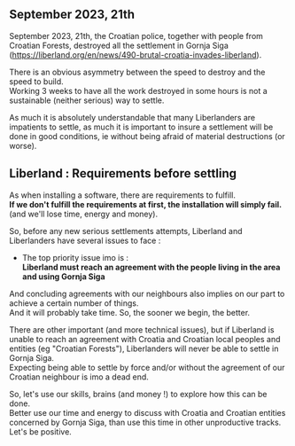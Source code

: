 
September 2023, 21th
--------------------
September 2023, 21th, the Croatian police, together with people from Croatian Forests, destroyed all the settlement
in Gornja Siga (https://liberland.org/en/news/490-brutal-croatia-invades-liberland).

There is an obvious asymmetry between the speed to destroy and the speed to build.  
Working 3 weeks to have all the work destroyed in some hours is not a sustainable (neither serious) way to settle.

As much it is absolutely understandable that many Liberlanders are impatients to settle,
as much it is important to insure a settlement will be done in good conditions,
ie without being afraid of material destructions (or worse).
<br>

Liberland : Requirements <b>before</b> settling
-----------------------------------------------
As when installing a software, there are requirements to fulfill.  
<b>If we don't fulfill the requirements at first, the installation will simply fail.</b>  
(and we'll lose time, energy and money).

So, before any new serious settlements attempts, Liberland and Liberlanders have several issues to face :  
* The top priority issue imo is :  
<b>Liberland must reach an agreement with the people living in the area and using Gornja Siga</b>

And concluding agreements with our neighbours also implies on our part to achieve a certain number of things.  
And it will probably take time. So, the sooner we begin, the better.

There are other important (and more technical issues), but if Liberland is unable to reach an agreement 
with Croatia and Croatian local peoples and entities (eg "Croatian Forests"), 
Liberlanders will never be able to settle in Gornja Siga.  
Expecting being able to settle by force and/or without the agreement of our Croatian neighbour is imo a dead end.

So, let's use our skills, brains (and money !) to explore how this can be done.  
Better use our time and energy to discuss with Croatia and Croatian entities concerned by Gornja Siga,
than use this time in other unproductive tracks.  
Let's be positive.


